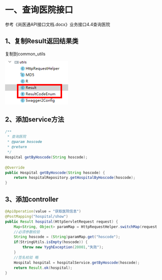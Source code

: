 # 一、查询医院接口

参考《尚医通API接口文档.docx》业务接口4.4查询医院

## 1、复制Result返回结果类

复制到common_utils

![](assets/4200992c-996e-4fae-b18d-825755960bc7-20220306153521-gyl207s.png)

## 2、添加service方法

```java
/**
 * 查询医院
 * @param hoscode
 * @return
 */
Hospital getByHoscode(String hoscode);

@Override
public Hospital getByHoscode(String hoscode) {
    return hospitalRepository.getHospitalByHoscode(hoscode);
}
```

## 3、添加controller

```java
@ApiOperation(value = "获取医院信息")
@PostMapping("hospital/show")
public Result hospital(HttpServletRequest request) {
    Map<String, Object> paramMap = HttpRequestHelper.switchMap(request.getParameterMap());
    //必须参数校验
    String hoscode = (String)paramMap.get("hoscode");
    if(StringUtils.isEmpty(hoscode)) {
        throw new YyghException(20001,"失败");
    }
    //签名校验 略
    Hospital hospital = hospitalService.getByHoscode(hoscode);
    return Result.ok(hospital);
}
```
